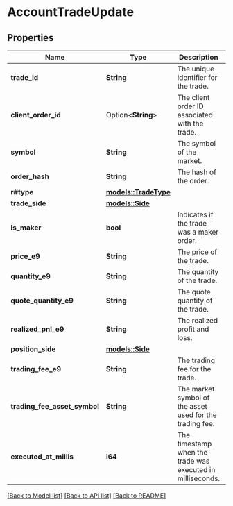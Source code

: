 # AccountTradeUpdate

## Properties

Name | Type | Description | Notes
------------ | ------------- | ------------- | -------------
**trade_id** | **String** | The unique identifier for the trade. | 
**client_order_id** | Option<**String**> | The client order ID associated with the trade. | [optional]
**symbol** | **String** | The symbol of the market. | 
**order_hash** | **String** | The hash of the order. | 
**r#type** | [**models::TradeType**](TradeType.md) |  | 
**trade_side** | [**models::Side**](Side.md) |  | 
**is_maker** | **bool** | Indicates if the trade was a maker order. | 
**price_e9** | **String** | The price of the trade. | 
**quantity_e9** | **String** | The quantity of the trade. | 
**quote_quantity_e9** | **String** | The quote quantity of the trade. | 
**realized_pnl_e9** | **String** | The realized profit and loss. | 
**position_side** | [**models::Side**](Side.md) |  | 
**trading_fee_e9** | **String** | The trading fee for the trade. | 
**trading_fee_asset_symbol** | **String** | The market symbol of the asset used for the trading fee. | 
**executed_at_millis** | **i64** | The timestamp when the trade was executed in milliseconds. | 

[[Back to Model list]](../README.md#documentation-for-models) [[Back to API list]](../README.md#documentation-for-api-endpoints) [[Back to README]](../README.md)


